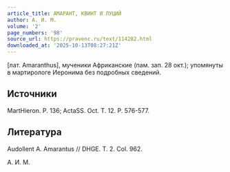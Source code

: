 ```yaml
---
article_title: АМАРАНТ, КВИНТ И ЛУЦИЙ
author: А. И. М.
volume: '2'
page_numbers: '98'
source_url: https://pravenc.ru/text/114282.html
downloaded_at: '2025-10-13T08:27:21Z'
---
```


[лат. Amaranthus], мученики Африканские (пам. зап. 28 окт.); упомянуты в мартирологе Иеронима без подробных сведений.

## Источники

MartHieron. P. 136; ActaSS. Oct. T. 12. P. 576-577.

## Литература

Audollent A. Amarantus // DHGE. T. 2. Col. 962.

А. И. М.
